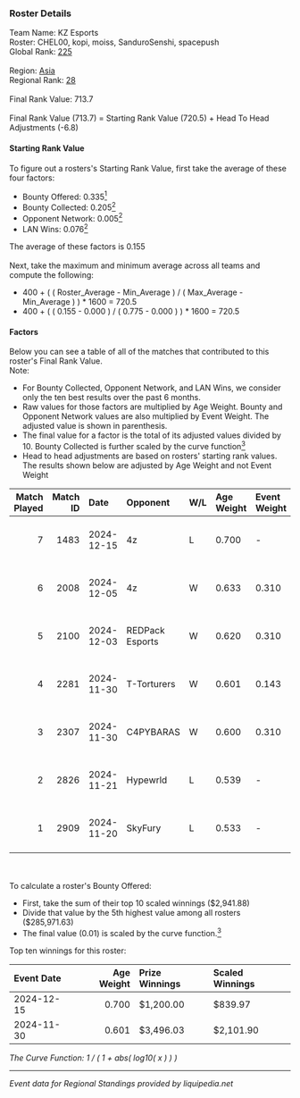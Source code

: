 ### Roster Details<br />
Team Name: KZ Esports<br />
Roster: CHEL00, kopi, moiss, SanduroSenshi, spacepush<br />
Global Rank: [225](../../standings_global_2025_02_28.md)<br />
<br />
Region: [Asia]( ../../standings_asia_2025_02_28.md)<br />
Regional Rank: [28]( ../../standings_asia_2025_02_28.md)<br />
<br />
Final Rank Value:  713.7<br />
<br />
Final Rank Value (713.7) = Starting Rank Value (720.5) + Head To Head Adjustments (-6.8)<br />

#### Starting Rank Value<br />
To figure out a rosters's Starting Rank Value, first take the average of these four factors:<br />
- Bounty Offered: 0.335[<sup>1</sup>](#table2)
- Bounty Collected: 0.205[<sup>2</sup>](#table1)
- Opponent Network: 0.005[<sup>2</sup>](#table1)
- LAN Wins: 0.076[<sup>2</sup>](#table1)

The average of these factors is 0.155<br />
<br />
Next, take the maximum and minimum average across all teams and compute the following:<br />
- 400 + ( ( Roster_Average - Min_Average ) / ( Max_Average - Min_Average ) ) * 1600 = 720.5
- 400 + ( ( 0.155 - 0.000 ) / ( 0.775 - 0.000 ) ) * 1600 = 720.5


#### Factors<br />
Below you can see a table of all of the matches that contributed to this roster's Final Rank Value.<br />
Note:<br />

- For Bounty Collected, Opponent Network, and LAN Wins, we consider only the ten best results over the past 6 months.
- Raw values for those factors are multiplied by Age Weight. Bounty and Opponent Network values are also multiplied by Event Weight. The adjusted value is shown in parenthesis.
- The final value for a factor is the total of its adjusted values divided by 10. Bounty Collected is further scaled by the curve function[<sup>3</sup>](#curveFunction)
- Head to head adjustments are based on rosters' starting rank values. The results shown below are adjusted by Age Weight and not Event Weight
<span id="table1"></span><br />


| Match Played | Match ID | Date       | Opponent        | W/L | Age Weight | Event Weight | Bounty Collected | Opponent Network | LAN Wins  | H2H Adj. | Roster                                        |
| -: | -: | :- | :- | :- | :- | :- | :- | :- | :- | -: | :- |
|            7 |     1483 | 2024-12-15 | 4z              | L   | 0.700      | -            | -                | -                | -         |   -12.34 | CHEL00, kopi, moiss, SanduroSenshi, spacepush |
|            6 |     2008 | 2024-12-05 | 4z              | W   | 0.633      | 0.310        | 0.005 (0.001)    | 0.153 (0.030)    | 0 (0.000) |     8.57 | CHEL00, kopi, moiss, SanduroSenshi, spacepush |
|            5 |     2100 | 2024-12-03 | REDPack Esports | W   | 0.620      | 0.310        | 0.002 (0.000)    | 0.092 (0.018)    | 0 (0.000) |     7.44 | CHEL00, kopi, moiss, SanduroSenshi, spacepush |
|            4 |     2281 | 2024-11-30 | T-Torturers     | W   | 0.601      | 0.143        | 0.001 (0.000)    | 0.000 (0.000)    | 1 (0.601) |     4.90 | CHEL00, chujoi, kopi, moiss, spacepush        |
|            3 |     2307 | 2024-11-30 | C4PYBARAS       | W   | 0.600      | 0.310        | 0.000 (0.000)    | 0.000 (0.000)    | 0 (0.000) |     2.91 | CHEL00, kopi, moiss, SanduroSenshi, spacepush |
|            2 |     2826 | 2024-11-21 | Hypewrld        | L   | 0.539      | -            | -                | -                | -         |    -9.46 | CHEL00, chujoi, kopi, moiss, spacepush        |
|            1 |     2909 | 2024-11-20 | SkyFury         | L   | 0.533      | -            | -                | -                | -         |    -8.80 | CHEL00, chujoi, kopi, moiss, spacepush        |

<br />
<span id="table2"></span><br />
To calculate a roster's Bounty Offered:<br />

- First, take the sum of their top 10 scaled winnings ($2,941.88)
- Divide that value by the 5th highest value among all rosters ($285,971.63)
- The final value (0.01) is scaled by the curve function.[<sup>3</sup>](#curveFunction)

Top ten winnings for this roster:<br />

| Event Date | Age Weight | Prize Winnings | Scaled Winnings |
| :- | -: | :- | :- |
| 2024-12-15 |      0.700 | $1,200.00      | $839.97         |
| 2024-11-30 |      0.601 | $3,496.03      | $2,101.90       |


<span id="curveFunction"></span>_The Curve Function: 1 / ( 1 + abs( log10( x ) ) )_<br />

---
_Event data for Regional Standings provided by liquipedia.net_<br />
